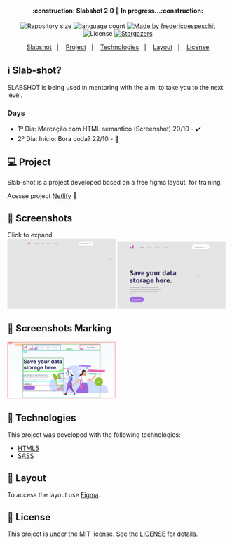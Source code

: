 <h4 align="center"> 
	:construction: Slabshot 2.0 🚀 In progress...:construction:
</h4>
<p align="center">	
  <img alt="Repository size" src="https://img.shields.io/github/repo-size/fredericoespeschit/slab-shot">

  <img alt="language count" src="https://img.shields.io/github/languages/count/fredericoespeschit/slab-shot">

  
	
  <a href="https://www.linkedin.com/in/fredericoespeschit/">
    <img alt="Made by fredericoespeschit" src="https://img.shields.io/badge/made%20by-fredericoespeschit-%2304D361">
  </a>
 
  <img alt="License" src="https://img.shields.io/badge/license-MIT-brightgreen">
   <a href="https://github.com/fredericoespeschit/slab-shot/stargazers">
    <img alt="Stargazers" src="https://img.shields.io/github/stars/fredericoespeschit/slab-shot?style=social">
  </a>

</p>

<p align="center">
  <a href="#-slbs">Slabshot</a>&nbsp;&nbsp;&nbsp;|&nbsp;&nbsp;&nbsp;
  <a href="#-project">Project</a>&nbsp;&nbsp;&nbsp;|&nbsp;&nbsp;&nbsp;
  <a href="#rocket-Technologies">Technologies</a>&nbsp;&nbsp;&nbsp;|&nbsp;&nbsp;&nbsp;
  <a href="#-layout">Layout</a>&nbsp;&nbsp;&nbsp;|&nbsp;&nbsp;&nbsp;
  <a href="#memo-license">License</a>

</p>

## :information_source: Slab-shot?

SLABSHOT is being used in mentoring with the aim: to take you to the next level.

### Days
- 1º Dia: Marcação com HTML semantico (Screenshot) 20/10 - :heavy_check_mark:
- 2º Dia:  Início: Bora coda? 22/10 - :construction:


## 💻 Project

Slab-shot is a project developed based on a free figma layout, for training.


Acesse project [Netlify](https://slab-shot-fredericoespeschit.netlify.app/) :construction:

## 📸 Screenshots
Click to expand.<br>
<img src="https://github.com/fredericoespeschit/slab-shot/blob/main/images/screenshots/slab-shot-print1.png" width="49%"/>
<img src="https://github.com/fredericoespeschit/slab-shot/blob/main/images/screenshots/slab-shot-print2.png" width="49%"/>

## 📸 Screenshots Marking
<img src="https://github.com/fredericoespeschit/slab-shot/blob/main/images/screenshots/slab-shot-marcacao1.png" width="49%"/>

## :rocket: Technologies

This project was developed with the following technologies:

- [HTML5](https://developer.mozilla.org/pt-BR/docs/Web/HTML/HTML5)
- [SASS](https://sass-lang.com/guide)


## 🔖 Layout

To access the layout use [Figma](https://www.figma.com/file/3QYe413SHr9nD7dEM6TGvn/SLAB-SHOT-Datawarehouse-Freebie?node-id=413%3A3).

## :memo: License

This project is under the MIT license. See the [LICENSE](https://github.com/fredericoespeschit/slab-shot/blob/master/LICENSE) for details.
